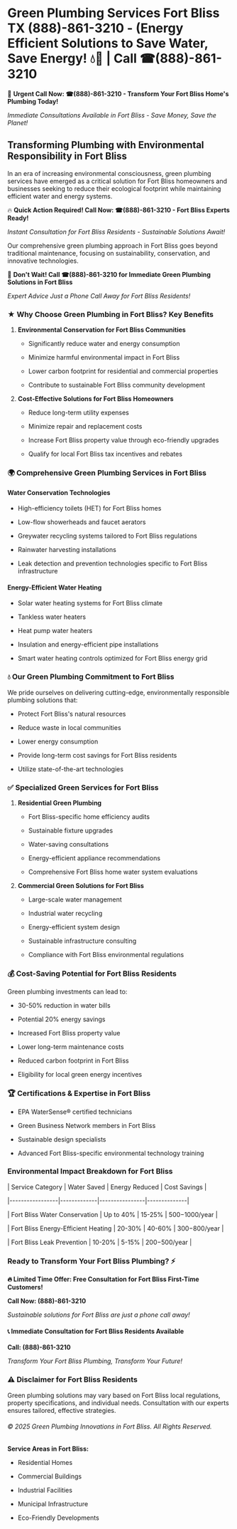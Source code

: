 # Green Plumbing Services Fort Bliss TX (888)-861-3210 - (Energy Efficient Solutions to Save Water, Save Energy! 💧🌿 | Call ☎(888)-861-3210

🚨 **Urgent Call Now: ☎(888)-861-3210 - Transform Your Fort Bliss Home's Plumbing Today!**
*Immediate Consultations Available in Fort Bliss - Save Money, Save the Planet!*

## Transforming Plumbing with Environmental Responsibility in Fort Bliss

In an era of increasing environmental consciousness, green plumbing services have emerged as a critical solution for Fort Bliss homeowners and businesses seeking to reduce their ecological footprint while maintaining efficient water and energy systems. 

🔥 **Quick Action Required! Call Now: ☎(888)-861-3210 - Fort Bliss Experts Ready!**
*Instant Consultation for Fort Bliss Residents - Sustainable Solutions Await!*

Our comprehensive green plumbing approach in Fort Bliss goes beyond traditional maintenance, focusing on sustainability, conservation, and innovative technologies.

🚨 **Don't Wait! Call ☎(888)-861-3210 for Immediate Green Plumbing Solutions in Fort Bliss**
*Expert Advice Just a Phone Call Away for Fort Bliss Residents!*

### ★ Why Choose Green Plumbing in Fort Bliss? Key Benefits

1. **Environmental Conservation for Fort Bliss Communities** 
   - Significantly reduce water and energy consumption
   - Minimize harmful environmental impact in Fort Bliss
   - Lower carbon footprint for residential and commercial properties
   - Contribute to sustainable Fort Bliss community development

2. **Cost-Effective Solutions for Fort Bliss Homeowners** 
   - Reduce long-term utility expenses
   - Minimize repair and replacement costs
   - Increase Fort Bliss property value through eco-friendly upgrades
   - Qualify for local Fort Bliss tax incentives and rebates

### 🌍 Comprehensive Green Plumbing Services in Fort Bliss

#### Water Conservation Technologies
- High-efficiency toilets (HET) for Fort Bliss homes
- Low-flow showerheads and faucet aerators
- Greywater recycling systems tailored to Fort Bliss regulations
- Rainwater harvesting installations
- Leak detection and prevention technologies specific to Fort Bliss infrastructure

#### Energy-Efficient Water Heating
- Solar water heating systems for Fort Bliss climate
- Tankless water heaters
- Heat pump water heaters
- Insulation and energy-efficient pipe installations
- Smart water heating controls optimized for Fort Bliss energy grid

### 💧 Our Green Plumbing Commitment to Fort Bliss

We pride ourselves on delivering cutting-edge, environmentally responsible plumbing solutions that:
- Protect Fort Bliss's natural resources
- Reduce waste in local communities
- Lower energy consumption
- Provide long-term cost savings for Fort Bliss residents
- Utilize state-of-the-art technologies

### ✅ Specialized Green Services for Fort Bliss

1. **Residential Green Plumbing**
   - Fort Bliss-specific home efficiency audits
   - Sustainable fixture upgrades
   - Water-saving consultations
   - Energy-efficient appliance recommendations
   - Comprehensive Fort Bliss home water system evaluations

2. **Commercial Green Solutions for Fort Bliss**
   - Large-scale water management
   - Industrial water recycling
   - Energy-efficient system design
   - Sustainable infrastructure consulting
   - Compliance with Fort Bliss environmental regulations

### 💰 Cost-Saving Potential for Fort Bliss Residents

Green plumbing investments can lead to:
- 30-50% reduction in water bills
- Potential 20% energy savings
- Increased Fort Bliss property value
- Lower long-term maintenance costs
- Reduced carbon footprint in Fort Bliss
- Eligibility for local green energy incentives

### 🏆 Certifications & Expertise in Fort Bliss

- EPA WaterSense® certified technicians
- Green Business Network members in Fort Bliss
- Sustainable design specialists
- Advanced Fort Bliss-specific environmental technology training

### Environmental Impact Breakdown for Fort Bliss

| Service Category | Water Saved | Energy Reduced | Cost Savings |
|-----------------|-------------|----------------|--------------|
| Fort Bliss Water Conservation | Up to 40% | 15-25% | $500-$1000/year |
| Fort Bliss Energy-Efficient Heating | 20-30% | 40-60% | $300-$800/year |
| Fort Bliss Leak Prevention | 10-20% | 5-15% | $200-$500/year |

### Ready to Transform Your Fort Bliss Plumbing? ⚡

**🔥 Limited Time Offer: Free Consultation for Fort Bliss First-Time Customers!**

**Call Now: (888)-861-3210**
*Sustainable solutions for Fort Bliss are just a phone call away!*

#### 📞 Immediate Consultation for Fort Bliss Residents Available

**Call: (888)-861-3210**
*Transform Your Fort Bliss Plumbing, Transform Your Future!*

### ⚠️ Disclaimer for Fort Bliss Residents

Green plumbing solutions may vary based on Fort Bliss local regulations, property specifications, and individual needs. Consultation with our experts ensures tailored, effective strategies.

###### © 2025 Green Plumbing Innovations in Fort Bliss. All Rights Reserved.

**Service Areas in Fort Bliss:** 
- Residential Homes
- Commercial Buildings
- Industrial Facilities
- Municipal Infrastructure
- Eco-Friendly Developments